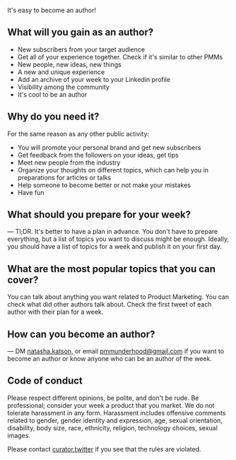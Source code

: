 It's easy to become an author!

## What will you gain as an author?

* New subscribers from your target audience
* Get all of your experience together. Check if it's similar to other PMMs
* New people, new ideas, new things
* A new and unique experience
* Add an archive of your week to your Linkedin profile
* Visibility among the community
* It's cool to be an author

## Why do you need it?

For the same reason as any other public activity:

- You will promote your personal brand and get new subscribers
- Get feedback from the followers on your ideas, get tips
- Meet new people from the industry
- Organize your thoughts on different topics, which can help you in preparations for articles or talks 
- Help someone to become better or not make your mistakes
- Have fun

## What should you prepare for your week?

— Tl;DR. It's better to have a plan in advance. You don't have to prepare everything, but a list of topics you want to discuss might be enough. 
Ideally, you should have a list of topics for a week and publish it on your first day.

## What are the most popular topics that you can cover?

You can talk about anything you want related to Product Marketing. You can check what did other authors talk about. Check the first tweet of each author with their plan for a week.

## How can you become an author?

— DM [natasha.katson](https://twitter.com/natashakatson), or email 
[pmmunderhood@gmail.com](mailto:pmmunderhood@gmail.com) if you want to become an author or know anyone who can be an author of the week. 

## Code of conduct

Please respect different opinions, be polite, and don't be rude. Be professional; consider your week a product that you market.
We do not tolerate harassment in any form. Harassment includes offensive comments related to gender, gender identity and expression, 
age, sexual orientation, disability, body size, race, ethnicity, religion, technology choices, sexual images.

Please contact [curator.twitter](https://twitter.com/natashakatson) if 
you see that the rules are violated.

